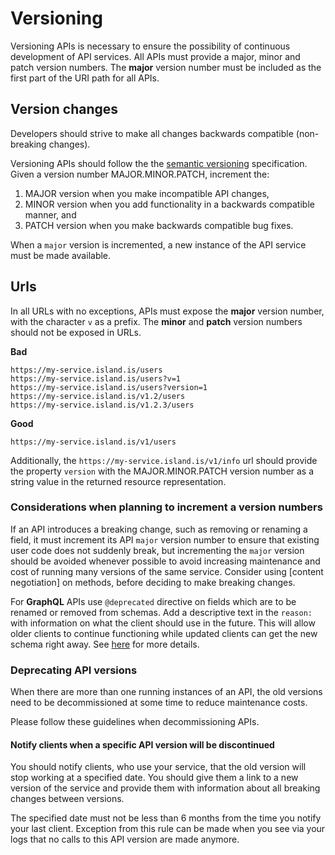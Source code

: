 # Versioning

Versioning APIs is necessary to ensure the possibility of continuous
development of API services. All APIs must provide a major, minor and patch
version numbers. The **major** version number must be included as the first
part of the URI path for all APIs.

## Version changes

Developers should strive to make all changes
backwards compatible (non-breaking changes).

Versioning APIs should follow the the [semantic versioning](https://semver.org/)
specification. Given a version number MAJOR.MINOR.PATCH, increment the:

1.  MAJOR version when you make incompatible API changes,
2.  MINOR version when you add functionality in a backwards compatible manner, and
3.  PATCH version when you make backwards compatible bug fixes.

When a `major` version is incremented, a new instance of the API service must
be made available.

## Urls

In all URLs with no exceptions, APIs must expose the **major** version number,
with the character `v` as a prefix. The **minor** and **patch** version
numbers should not be exposed in URLs.

**Bad**

```
https://my-service.island.is/users
https://my-service.island.is/users?v=1
https://my-service.island.is/users?version=1
https://my-service.island.is/v1.2/users
https://my-service.island.is/v1.2.3/users
```

**Good**

```
https://my-service.island.is/v1/users
```

Additionally, the `https://my-service.island.is/v1/info` url should provide the
property `version` with the MAJOR.MINOR.PATCH version number as a string value
in the returned resource representation.

### Considerations when planning to increment a version numbers

If an API introduces a breaking change, such as removing or renaming a field,
it must increment its API `major` version number to ensure that existing user
code does not suddenly break, but incrementing the `major` version should be
avoided whenever possible to avoid increasing maintenance and cost of running
many versions of the same service. Consider using [content negotiation] on methods,
before deciding to make breaking changes.

For **GraphQL** APIs use `@deprecated` directive on fields which are to be renamed or
removed from schemas. Add a descriptive text in the `reason:` with information
on what the client should use in the future. This will allow older clients to
continue functioning while updated clients can get the new schema right away.
See [here](https://www.netlify.com/blog/2020/01/21/advice-from-a-graphql-expert/#designing-a-schema-that-is-easy-to-evolve)
for more details.

### Deprecating API versions

When there are more than one running instances of an API, the old versions
need to be decommissioned at some time to reduce maintenance costs.

Please follow these guidelines when decommissioning APIs.

#### Notify clients when a specific API version will be discontinued

You should notify clients, who use your service, that the old version will stop
working at a specified date. You should give them a link to a new version of
the service and provide them with information about all breaking changes
between versions.

The specified date must not be less than 6 months from the time you notify your
last client. Exception from this rule can be made when you see via your logs
that no calls to this API version are made anymore.

[deprecating api versions]: #deprecating-api-versions

